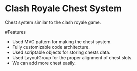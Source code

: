 # Clash Royale Chest System
Chest system similar to the clash royale game.

#Features
- Used MVC pattern for making the chest system.
- Fully customizable code architecture.
- Used scriptable objects for storing chests data.
- Used LayoutGroup for the proper alignment of chest slots.
- We can add more chest easily.
